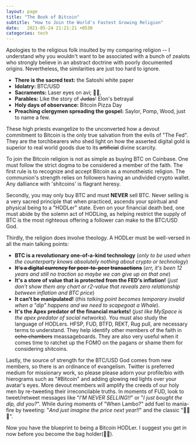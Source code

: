 ```yaml
---
layout: page
title: "The Book of Bitcoin"
subtitle: "How to Join the World's Fastest Growing Religion"
date:   2021-05-24 21:21:21 +0530
categories: tech
---
```


Apologies to the religious folk insulted by my comparing religion -- I understand why you wouldn't
want to be associated with a bunch of zealots who strongly believe in an abstract doctrine with poorly documented origins. Nevertheless, the similarities are just too hard to ignore. 
- __There is the sacred text:__ the Satoshi white paper
- __Idolatry:__ BTC/USD
- __Sacraments:__ Laser eyes on avi; 💎🙌, 
- __Parables:__ Like the story of  ~~Judas'~~ Elon's betrayal
- __Holy days of observance:__ Bitcoin Pizza Day 
- __Preaching clergymen spreading the gospel:__ Saylor, Pomp, Wood, just to name a few.

These high priests evangelize to the unconverted how a devout commitment to Bitcoin is the only true salvation from the evils of "The Fed". They are the torchbearers who shed light on how the asserted digital gold is superior to real world goods due to its ~~artificial~~ divine scarcity.  

To join the Bitcoin religion is not as simple as buying BTC on Coinbase. One must follow the strict dogma to be considered a member of the faith.
The first rule is to recognize and accept Bitcoin as a monotheistic religion.
The communion's strength relies on followers having an undivided crypto wallet. Any dalliance with 'shitcoins' is flagrant heresy.  

Secondly, you may only buy BTC and must __NEVER__ sell BTC. Never selling is a very sacred principle that when practiced, ascends your spiritual and physical being to a "HODLer" state. Even on your financial death bed, one must abide by the solemn act of HODLing, as helping restrict the supply of BTC is the most righteous offering a follower can make to the BTC/USD God.  

Thirdly, the religion does involve theology. A HODLer must be well-versed in all the main talking points:
-  __BTC is a revolutionary one-of-a-kind technology__ (_only to be used when the counterparty knows absolutely nothing about crypto or technology_) 
- __~~It's a digital currency for peer-to-peer transactions~~__ (_err, it's been 12 years and still no traction so maybe we can give up on that one_)  
- __It's a store of value that is protected from the FED's inflation!__ (_just don't show them any chart or r2-value that reveals zero relationship between inflation and BTC price_)
- __It can't be manipulated!__ (_this talking point becomes temporary invalid when a "dip" happens and we need to scapegoat a Whale_). 
- __It's the Apex predator of the financial markets!__ (_just like MySpace is the apex predator of social networks_).
You must also study the language of HODLers. HFSP, FUD, BTFD, REKT, Rug pull, are necessary terms to understand. They help identify other members of the faith in ~~echo chambers~~ meassageboards. They are also very useful when it comes time to ratchet up the FOMO on the pagans or shame them for considering shitcoins.

Lastly, the source of strength for the BTC/USD God comes from new members, so there is an ordinance of evangelism. Twitter is preferred medium for missionary work, 
so please please adorn your profile/bio with hierograms such as "#Bitcoin" and adding glowing red lights over your avatar's eyes.
More devout members will amplify the creeds of our holy men by re-tweeting their irreconcilable truths.  In moments of FUD, look to tweet/retweet messages like 
"_I'M NEVER SELLING!!_" or "_I just bought the dip, did you?_". While during moments of "When Lambo?" add fuel to mania-fire by tweeting: 
"_And just imagine the price next year!!_" and the classic "🚀🚀🚀".

Now you have the blueprint to being a Bitcoin HODLer. I suggest you get in now before you become the bag holder(👜👐). 
